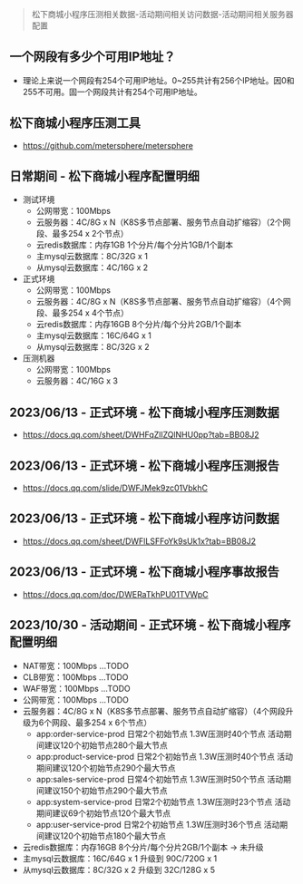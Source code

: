 > 松下商城小程序压测相关数据-活动期间相关访问数据-活动期间相关服务器配置

## 一个网段有多少个可用IP地址？
* 理论上来说一个网段有254个可用IP地址。0~255共计有256个IP地址。因0和255不可用。固一个网段共计有254个可用IP地址。

## 松下商城小程序压测工具
* https://github.com/metersphere/metersphere

## 日常期间 - 松下商城小程序配置明细
* 测试环境
  - 公网带宽：100Mbps
  - 云服务器：4C/8G x N（K8S多节点部署、服务节点自动扩缩容）（2个网段、最多254 x 2个节点）
  - 云redis数据库：内存1GB 1个分片/每个分片1GB/1个副本
  - 主mysql云数据库：8C/32G x 1
  - 从mysql云数据库：4C/16G x 2
* 正式环境
  - 公网带宽：100Mbps
  - 云服务器：4C/8G x N（K8S多节点部署、服务节点自动扩缩容）（4个网段、最多254 x 4个节点）
  - 云redis数据库：内存16GB 8个分片/每个分片2GB/1个副本
  - 主mysql云数据库：16C/64G x 1
  - 从mysql云数据库：8C/32G x 2
* 压测机器
  - 公网带宽：100Mbps
  - 云服务器：4C/16G x 3

## 2023/06/13 - 正式环境 - 松下商城小程序压测数据
* https://docs.qq.com/sheet/DWHFqZllZQlNHU0pp?tab=BB08J2

## 2023/06/13 - 正式环境 - 松下商城小程序压测报告
* https://docs.qq.com/slide/DWFJMek9zc01VbkhC

## 2023/06/13 - 正式环境 - 松下商城小程序访问数据
* https://docs.qq.com/sheet/DWFlLSFFoYk9sUk1x?tab=BB08J2

## 2023/06/13 - 正式环境 - 松下商城小程序事故报告
* https://docs.qq.com/doc/DWERaTkhPU01TVWpC

## 2023/10/30 - 活动期间 - 正式环境 - 松下商城小程序配置明细
* NAT带宽：100Mbps ...TODO
* CLB带宽：100Mbps ...TODO
* WAF带宽：100Mbps ...TODO
* 公网带宽：100Mbps ...TODO
* 云服务器：4C/8G x N（K8S多节点部署、服务节点自动扩缩容）（4个网段升级为6个网段、最多254 x 6个节点）
  - app:order-service-prod 日常2个初始节点 1.3W压测时40个节点 活动期间建议120个初始节点280个最大节点
  - app:product-service-prod 日常2个初始节点 1.3W压测时40个节点 活动期间建议120个初始节点290个最大节点
  - app:sales-service-prod 日常4个初始节点 1.3W压测时50个节点 活动期间建议150个初始节点290个最大节点
  - app:system-service-prod 日常2个初始节点 1.3W压测时23个节点 活动期间建议69个初始节点120个最大节点
  - app:user-service-prod 日常2个初始节点 1.3W压测时36个节点 活动期间建议120个初始节点180个最大节点
* 云redis数据库：内存16GB 8个分片/每个分片2GB/1个副本 -> 未升级
* 主mysql云数据库：16C/64G x 1 升级到 90C/720G x 1
* 从mysql云数据库：8C/32G x 2 升级到 32C/128G x 5
